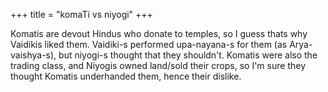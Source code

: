+++
title = "komaTi vs niyogi"
+++

Komatis are devout Hindus who donate to temples, so I guess thats why Vaidikis liked them. Vaidiki-s performed upa-nayana-s for them (as Arya-vaishya-s), but niyogi-s thought that they shouldn't. Komatis were also the trading class, and Niyogis owned land/sold their crops, so I'm sure they thought Komatis underhanded them, hence their dislike.
